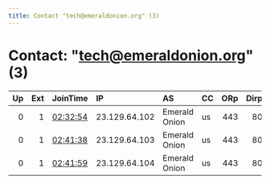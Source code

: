 ```yaml
---
title: Contact "tech@emeraldonion.org" (3)
---
```


# Contact: "tech@emeraldonion.org" (3)

|   Up |   Ext | JoinTime                                                                                            | IP            | AS            | CC   |   ORp |   Dirp | OS    | Version   | Nickname     |   eFamMembers |
|-----:|------:|:----------------------------------------------------------------------------------------------------|:--------------|:--------------|:-----|------:|-------:|:------|:----------|:-------------|--------------:|
|    0 |     1 | [02:32:54](https://metrics.torproject.org/rs.html#details/5C1FAF6B4E344E9C83AFD02B06776944244D9161) | 23.129.64.102 | Emerald Onion | us   |   443 |     80 | Linux | 0.3.5.7   | Lattera      |             4 |
|    0 |     1 | [02:41:38](https://metrics.torproject.org/rs.html#details/ADF8E4C0B58269A15FE9389158068B7C30565F36) | 23.129.64.103 | Emerald Onion | us   |   443 |     80 | Linux | 0.3.5.7   | Ryugyong     |             4 |
|    0 |     1 | [02:41:59](https://metrics.torproject.org/rs.html#details/FB55565CD2B49A0CA832C163795F8AD0C659CA5D) | 23.129.64.104 | Emerald Onion | us   |   443 |     80 | Linux | 0.3.5.7   | HookersOnion |             6 |
